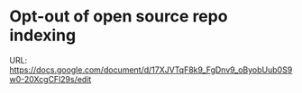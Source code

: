 # Opt-out of open source repo indexing

URL: https://docs.google.com/document/d/17XJVTqF8k9_FgDnv9_oByobUub0S9w0-20XcgCFl29s/edit
